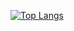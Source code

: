 [![Top Langs](https://github-readme-stats.vercel.app/api/top-langs/?username=Hayaa6211
)](https://github.com/anuraghazra/github-readme-stats)
